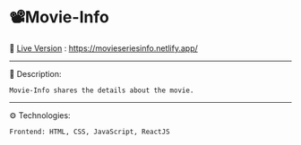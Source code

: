 # 📽️Movie-Info

🚀 [Live Version](https://movieseriesinfo.netlify.app/ 'Movie-Info') : https://movieseriesinfo.netlify.app/

---

📃 Description:

    Movie-Info shares the details about the movie.

---

⚙️ Technologies:

    Frontend: HTML, CSS, JavaScript, ReactJS
